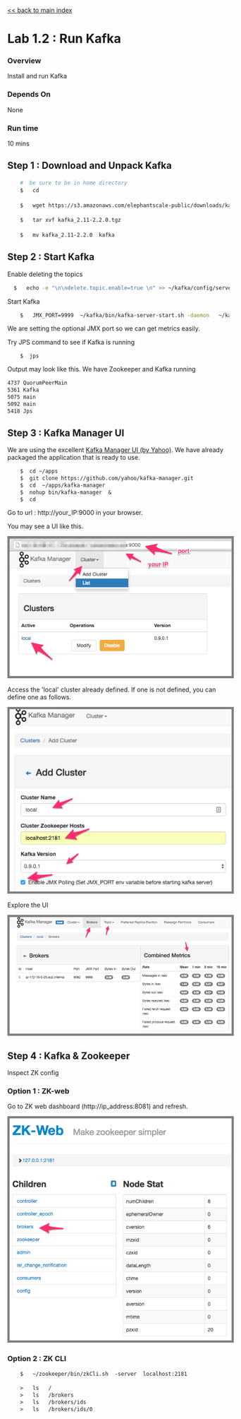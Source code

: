 <link rel='stylesheet' href='../assets/css/main.css'/>

[<< back to main index](../README.md)

Lab 1.2 : Run Kafka
=====================

### Overview
Install and run Kafka

### Depends On
None

### Run time
10 mins


## Step 1 : Download and Unpack Kafka
```bash
    #  be sure to be in home directory
    $   cd   

    $   wget https://s3.amazonaws.com/elephantscale-public/downloads/kafka_2.11-2.2.0.tgz

    $   tar xvf kafka_2.11-2.2.0.tgz

    $   mv kafka_2.11-2.2.0  kafka
```


## Step 2 : Start Kafka

Enable deleting the topics

```bash
  $   echo -e "\n\ndelete.topic.enable=true \n" >> ~/kafka/config/server.properties
```

Start Kafka
```bash
    $   JMX_PORT=9999  ~/kafka/bin/kafka-server-start.sh -daemon   ~/kafka/config/server.properties
```
We are setting the optional JMX port so we can get metrics easily.

Try JPS command to see if Kafka is running
```
    $  jps
```
Output may look like this.  We have Zookeeper and Kafka running

```console
4737 QuorumPeerMain
5361 Kafka
5075 main
5092 main
5418 Jps
```


## Step 3 : Kafka Manager UI
We are using the excellent [Kafka Manager UI (by Yahoo)](https://github.com/yahoo/kafka-manager).   We have already packaged the application that is ready to use.

```
    $  cd ~/apps
    $  git clone https://github.com/yahoo/kafka-manager.git
    $  cd  ~/apps/kafka-manager
    $  nohup bin/kafka-manager  &
    $  cd
```

Go to url :  http://your_IP:9000  in your browser.

You may see a  UI like this.

<img src="../assets/images/1.2a.png" style="border: 5px solid grey ; max-width:100%;"  />

Access  the 'local' cluster already defined.  If one is not defined, you can define one as follows.

<img src="../assets/images/1.2b.png" style="border: 5px solid grey ; max-width:100%;"  />

Explore  the UI

<img src="../assets/images/1.2c.png" style="border: 5px solid grey ; max-width:100%;"  />

## Step 4 : Kafka & Zookeeper
Inspect ZK config

### Option 1 : ZK-web
Go to ZK web dashboard (http://ip_address:8081) and refresh.

<img src="../assets/images/1.2d.png" style="border: 5px solid grey ; max-width:100%;"  />


### Option 2 : ZK CLI
```
    $   ~/zookeeper/bin/zkCli.sh  -server  localhost:2181

    >   ls   /
    >   ls   /brokers
    >   ls   /brokers/ids
    >   ls   /brokers/ids/0
```
